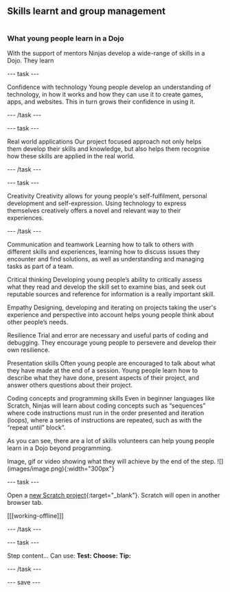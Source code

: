 ## Skills learnt and group management

<div style="display: flex; flex-wrap: wrap">
<div style="flex-basis: 200px; flex-grow: 1; margin-right: 15px;">
  
### What young people learn in a Dojo
  
With the support of mentors Ninjas develop a wide-range of skills in a Dojo. They learn
  
  
--- task ---
  
Confidence with technology
Young people develop an understanding of technology, in how it works and how they can use it to create games, apps, and websites. This in turn grows their confidence in using it.
  
--- /task ---
  
--- task ---
  
Real world applications
Our project focused approach not only helps them develop their skills and knowledge, but also helps them recognise how these skills are applied in the real world.
  
--- /task ---
  

--- task ---
  
Creativity
Creativity allows for young people's self-fulfilment, personal development and self-expression. Using technology to express themselves creatively offers a novel and relevant way to their experiences.
  
--- /task ---

Communication and teamwork
Learning how to talk to others with different skills and experiences, learning how to discuss issues they encounter and find solutions, as well as understanding and managing tasks as part of a team.

Critical thinking
Developing young people’s ability to critically assess what they read and develop the skill set to examine bias, and seek out reputable sources and reference for information is a really important skill.

Empathy
Designing, developing and iterating on projects taking the user's experience and perspective into account helps young people think about other people’s needs.

Resilience
Trial and error are necessary and useful parts of coding and debugging. They encourage young people to persevere and develop their own resilience.

Presentation skills
Often young people are encouraged to talk about what they have made at the end of a session. Young people learn how to describe what they have done, present aspects of their project, and answer others questions about their project.

Coding concepts and programming skills
Even in beginner languages like Scratch, Ninjas will learn about coding concepts such as “sequences” where code instructions must run in the order presented and iteration (loops), where a series of instructions are repeated, such as with the “repeat until” block”.

As you can see, there are a lot of skills volunteers can help young people learn in a Dojo beyond programming.

</div>
<div>
Image, gif or video showing what they will achieve by the end of the step. ![](images/image.png){:width="300px"}
</div>
</div>

--- task ---

Open a [new Scratch project](http://rpf.io/scratch-new){:target="_blank"}. Scratch will open in another browser tab.

[[[working-offline]]]

--- /task ---

--- task ---

Step content... 
Can use:
**Test:**
**Choose:**
**Tip:**

--- /task ---

--- save ---
